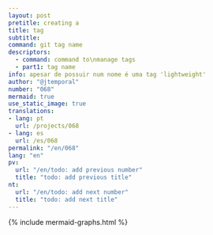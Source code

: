 ```yaml
---
layout: post
pretitle: creating a
title: tag
subtitle:
command: git tag name
descriptors:
  - command: command to\nmanage tags
  - part1: tag name
info: apesar de possuir num nome é uma tag 'lightweight'
author: "@jtemporal"
number: "068"
mermaid: true
use_static_image: true
translations:
- lang: pt
  url: /projects/068
- lang: es
  url: /es/068
permalink: "/en/068"
lang: "en"
pv:
  url: "/en/todo: add previous number"
  title: "todo: add previous title"
nt:
  url: "/en/todo: add next number"
  title: "todo: add next title"
---
```


{% include mermaid-graphs.html %}
